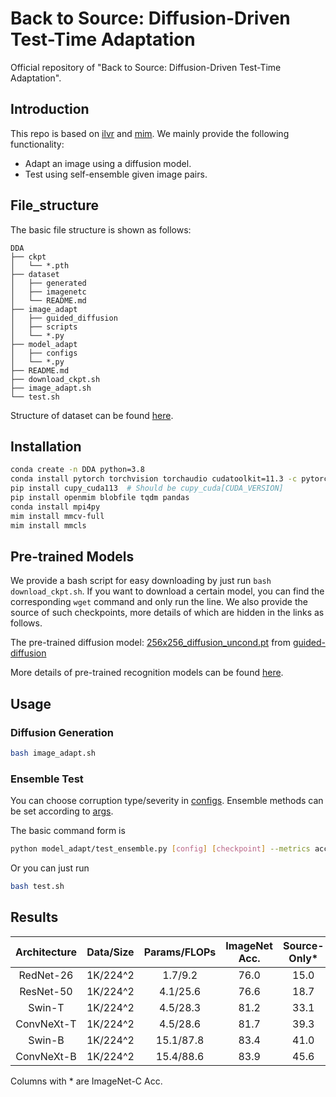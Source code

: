 # Back to Source: Diffusion-Driven Test-Time Adaptation
Official repository of "Back to Source: Diffusion-Driven Test-Time Adaptation".

## Introduction
This repo is based on [ilvr](https://github.com/jychoi118/ilvr_adm) and [mim](https://github.com/open-mmlab/mim). We mainly provide the following functionality:
+ Adapt an image using a diffusion model.
+ Test using self-ensemble given image pairs.

## File_structure

The basic file structure is shown as follows:
```
DDA
├── ckpt
│   └── *.pth
├── dataset
│   ├── generated
│   ├── imagenetc
│   └── README.md
├── image_adapt
│   ├── guided_diffusion
│   ├── scripts
│   └── *.py
├── model_adapt
│   ├── configs
│   └── *.py
├── README.md
├── download_ckpt.sh
├── image_adapt.sh
└── test.sh
```

Structure of dataset can be found [here](./dataset/README.md).

## Installation
```bash
conda create -n DDA python=3.8
conda install pytorch torchvision torchaudio cudatoolkit=11.3 -c pytorch  # Should be cudatoolkit=[CUDA_VERSION]
pip install cupy_cuda113  # Should be cupy_cuda[CUDA_VERSION]
pip install openmim blobfile tqdm pandas
conda install mpi4py
mim install mmcv-full 
mim install mmcls
```

## Pre-trained Models

We provide a bash script for easy downloading by just run ```bash download_ckpt.sh```.
If you want to download a certain model, you can find the corresponding ```wget``` command and only run the line.
We also provide the source of such checkpoints, more details of which are hidden in the links as follows.

The pre-trained diffusion model: [256x256_diffusion_uncond.pt](https://openaipublic.blob.core.windows.net/diffusion/jul-2021/256x256_diffusion_uncond.pt) from [guided-diffusion](https://github.com/openai/guided-diffusion)

More details of pre-trained recognition models can be found [here](./ckpt/README.md). 


## Usage

### Diffusion Generation

```bash
bash image_adapt.sh
```

### Ensemble Test

You can choose corruption type/severity in [configs](./model_adapt/configs/_base_/datasets). Ensemble methods can be set according to [args](./model_adapt/test_ensemble.py#L99).


The basic command form is 
```bash
python model_adapt/test_ensemble.py [config] [checkpoint] --metrics accuracy --ensemble [ensemble method]
```

Or you can just run
```bash
bash test.sh
```


## Results

| Architecture    | Data/Size   | Params/FLOPs| ImageNet Acc. |Source-Only* | MEMO* | DDA*|
|:---------------:|:-----------:|:-----------:|:-----------:|:-----------:|:-----:|:---:|
| RedNet-26      | 1K/224^2  | 1.7/9.2   | 76.0          | 15.0 | 20.6 | **25.0** |
| ResNet-50      | 1K/224^2  | 4.1/25.6  | 76.6          | 18.7 | 24.7 | **27.3** |
| Swin-T         | 1K/224^2  | 4.5/28.3  | 81.2          | 33.1 | 29.5 | **37.0** |
| ConvNeXt-T     | 1K/224^2  | 4.5/28.6  | 81.7          | 39.3 | 37.8 | **41.4** |
| Swin-B         | 1K/224^2  | 15.1/87.8 | 83.4          | 41.0 | 37.0 | **42.0** |
| ConvNeXt-B     | 1K/224^2  | 15.4/88.6 | 83.9          | 45.6 | 45.8 | **46.1** |

Columns with * are ImageNet-C Acc.
